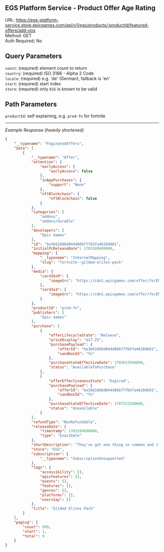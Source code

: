 ## EGS Platform Service - Product Offer Age Rating

URL: https://egs-platform-service.store.epicgames.com/api/v1/egs/products/:productId/featured-offers/add-ons \
Method: GET \
Auth Required: No

## Query Parameters

`count`: (required) element count to return <br/>
`country`: (required) ISO 3166 - Alpha 2 Code <br/>
`locale`: (required) e.g. 'de' (German), fallback is 'en' <br/>
`start`: (required) start index <br/>
`store`: (required) only `EGS` is known to be valid

## Path Parameters

`productId`: self explaining, e.g. `prod-fn` for fortnite

---

_Example Response (heavily shortened)_

```json
{
    "__typename": "PaginatedOffers",
    "data": [
        {
            "__typename": "Offer",
            "attention": {
                "earlyAccess": {
                    "earlyAccess": false
                },
                "inAppPurchases": {
                    "support": "None"
                },
                "nftBlockchain": {
                    "nftBlockchain": false
                }
            },
            "categories": [
                "addons",
                "addons/durable"
            ],
            "developers": [
                "Epic Games"
            ],
            "id": "be3b61686d044d86bf7fb5fa46284681",
            "initialPcReleaseDate": 1703289600000,
            "mapping": {
                "__typename": "InternalMapping",
                "slug": "fortnite--gilded-elites-pack"
            },
            "media": {
                "card16x9": {
                    "imageSrc": "https://cdn1.epicgames.com/offer/fn/EN_S28_GildedElitesPack_EGS_Launcher_2560x1440_2560x1440-4d642ed71c80556d2fa87264453647a7"
                },
                "card3x4": {
                    "imageSrc": "https://cdn1.epicgames.com/offer/fn/EN_S28_GildedElitesPack_EGS_Launcher_1200x1600_1200x1600-05ce561964d2f7985dc195dfbe3e0eb0"
                }
            },
            "productId": "prod-fn",
            "publishers": [
                "Epic Games"
            ],
            "purchase": [
                {
                    "offerLifecycleState": "Release",
                    "priceDisplay": "$17.25",
                    "purchasePayload": {
                        "offerId": "be3b61686d044d86bf7fb5fa46284681",
                        "sandboxId": "fn"
                    },
                    "purchaseStateEffectiveDate": 1703633580000,
                    "status": "AvailableToPurchase"
                },
                {
                    "offerEffectivenessState": "Expired",
                    "purchasePayload": {
                        "offerId": "be3b61686d044d86bf7fb5fa46284681",
                        "sandboxId": "fn"
                    },
                    "purchaseStateEffectiveDate": 1707523200000,
                    "status": "Unavailable"
                }
            ],
            "refundType": "NonRefundable",
            "releaseDate": {
                "timestamp": 1703289600000,
                "type": "ExactDate"
            },
            "shortDescription": "They've got one thing in common and it happens to be the one thing they all adore. Includes 3 Outfits (with LEGO® Styles), 3 Back Blings and 3 Pickaxes.",
            "store": "EGS",
            "subscription": {
                "__typename": "SubscriptionUnsupported"
            },
            "tags": {
                "accessibility": [],
                "epicFeatures": [],
                "events": [],
                "features": [],
                "genres": [],
                "platforms": [],
                "usersSay": []
            },
            "title": "Gilded Elites Pack"
        }
    ],
    "paging": {
        "count": 999,
        "start": 1,
        "total": 9
    }
}
```
